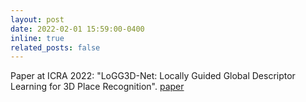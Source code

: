 ```yaml
---
layout: post
date: 2022-02-01 15:59:00-0400
inline: true
related_posts: false
---
```


Paper at ICRA 2022: "LoGG3D-Net: Locally Guided Global Descriptor Learning for 3D Place Recognition". [paper](https://arxiv.org/abs/2109.08336)
